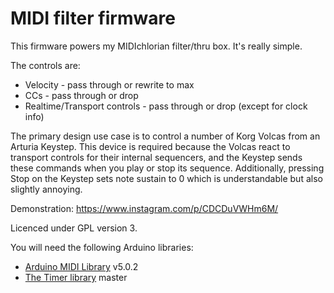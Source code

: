 # MIDI filter firmware

This firmware powers my MIDIchlorian filter/thru box. It's really simple.

The controls are:

* Velocity - pass through or rewrite to max
* CCs - pass through or drop
* Realtime/Transport controls - pass through or drop (except for clock info)

The primary design use case is to control a number of Korg Volcas from an Arturia Keystep. This
device is required because the Volcas react to transport controls for their internal sequencers,
and the Keystep sends these commands when you play or stop its sequence. Additionally, pressing
Stop on the Keystep sets note sustain to 0 which is understandable but also slightly annoying.

Demonstration: https://www.instagram.com/p/CDCDuVWHm6M/

Licenced under GPL version 3.

You will need the following Arduino libraries:
* [Arduino MIDI Library][1] v5.0.2
* [The Timer library][2] master

[1]: https://github.com/FortySevenEffects/arduino_midi_library
[2]: https://github.com/brunocalou/Timer
